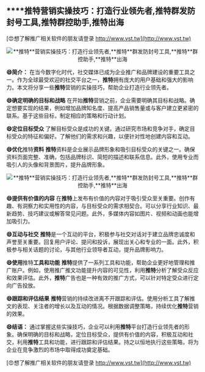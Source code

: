 ## ****推特**营销实操技巧：打造行业领先者,**推特**群发防封号工具,**推特**群控助手,**推特**出海**

[😍想了解推广相关软件的朋友请登录 http://www.vst.tw](http://www.vst.tw)

 <center><img src="https://vst.tw/MP4/tuiguang/png/4.png" alt="**推特**营销实操技巧：打造行业领先者,**推特**群发防封号工具,**推特**群控助手,**推特**出海"></center>

**😄简介：**
在当今数字化时代，社交媒体已成为企业推广和品牌建设的重要工具之一。作为全球最受欢迎的社交平台之一，**推特**拥有庞大的用户基础和强大的影响力。本文将分享一些**推特**营销的实操技巧，帮助企业打造行业领先者。

**😄确定明确的目标和战略**
在开始**推特**营销之前，企业需要明确其目标和战略。确定想要实现的结果，例如增加品牌知名度、提高产品销售量或与客户建立更紧密的联系。基于这些目标，制定相应的策略和行动计划。

**😄定位目标受众**
了解目标受众是成功的关键。通过研究市场和竞争对手，确定目标受众的特征和偏好。了解他们的需求和兴趣，以便针对性地创建内容和互动。

**😄优化**推特**资料**
**推特**资料是企业展示品牌形象和吸引目标受众的关键之一。确保资料页面完整、准确，包括品牌标识、简短的描述和联系信息。此外，使用专业而吸引人的头像和背景图片，提升品牌形象。

 <center><img src="https://vst.tw/MP4/tuiguang/png/5.png" alt="**推特**营销实操技巧：打造行业领先者,**推特**群发防封号工具,**推特**群控助手,**推特**出海"></center>

**😄提供有价值的内容**
在**推特**上发布有价值的内容对于吸引受众至关重要。创作有趣、有洞察力和实用性的内容，与目标受众的需求相契合。可以分享行业知识、最新趋势、技巧建议或解答常见问题。此外，多媒体内容如图片、视频和动画也能增加吸引力。

**😄互动与社交**
**推特**是一个互动的平台，积极参与社交对话对于建立品牌忠诚度和声誉至关重要。回复用户评论、提问和投诉，展现出关心和专业的一面。此外，积极参与相关话题的讨论，与其他行业领导者互动，提升品牌影响力。

**😄使用**推特**工具和功能**
**推特**提供了一系列工具和功能，帮助企业更好地管理和推广账户。例如，使用推广推文功能提升内容的可见性，利用**推特**分析了解受众反应和效果评估。此外，**推特**广告也是一种有效的推广方式，可以针对特定受众进行定向广告投放。

**😄跟踪和评估结果**
**推特**营销的持续改进离不开跟踪和评估。使用分析工具了解推文的表现、关注者的增长以及互动的情况。根据数据调整策略，持续优化**推特**营销的效果。

**😄结语：**
通过掌握这些实操技巧，企业可以利用**推特**平台打造行业领先者的形象。确保明确的目标和战略，定位目标受众，提供有价值的内容，积极互动和社交，利用**推特**工具和功能，进行跟踪和评估结果。持之以恒地执行这些策略，将为企业在竞争激烈的市场中取得成功奠定基础。

[😍想了解推广相关软件的朋友请登录 http://www.vst.tw](http://www.vst.tw)



